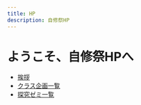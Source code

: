 ```yaml
---
title: HP
description: 自修祭HP
---
```

# ようこそ、自修祭HPへ

- [挨拶](/greeting)
- [クラス企画一覧](/projects)
- [探究ゼミ一覧](/seminars)
<!-- - [自修祭ブログ](/blog/2021/09/03/first-blog/) -->

<!-- 画像 -->
<!-- <img src="/img/1.PNG" width="40%" alt="ポスター1">
<img src="/img/2.PNG" width="40%" alt="ポスター2"> -->
